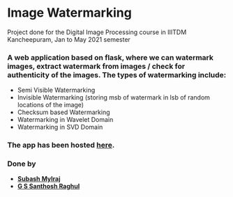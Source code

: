 # Image Watermarking

Project done for the Digital Image Processing course in IIITDM Kancheepuram, Jan to May 2021 semester

### A web application based on flask, where we can watermark images, extract watermark from images / check for authenticity of the images. The types of watermarking include:
* Semi Visible Watermarking
* Invisible Watermarking (storing msb of watermark in lsb of random locations of the image)
* Checksum based Watermarking
* Watermarking in Wavelet Domain
* Watermarking in SVD Domain

### The app has been hosted [here](https://dip-image-watermarking.herokuapp.com/).

### Done by 

* __[Subash Mylraj](https://github.com/SubZer0811)__
* __[G S Santhosh Raghul](https://github.com/santhosh-raghul)__
